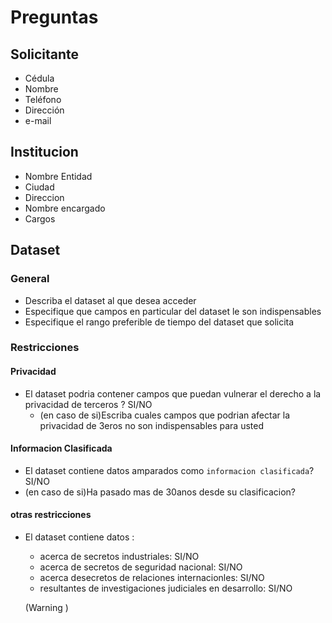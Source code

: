 # Preguntas

## Solicitante

- Cédula
- Nombre
- Teléfono
- Dirección
- e-mail


## Institucion

- Nombre Entidad
- Ciudad
- Direccion
- Nombre encargado
- Cargos 

## Dataset

### General
- Describa el dataset al que desea acceder 
- Especifique que campos en particular del dataset le son indispensables 
- Especifique el rango preferible de tiempo del dataset que solicita

### Restricciones


#### Privacidad

- El dataset podria contener campos que puedan vulnerar el derecho a la privacidad de terceros ? SI/NO
  - (en caso de si)Escriba cuales campos que podrian afectar la privacidad de 3eros no son indispensables para usted
 

#### Informacion Clasificada

- El dataset contiene datos amparados como `informacion clasificada`? SI/NO
 - (en caso de si)Ha pasado mas de 30anos desde su clasificacion?
 
#### otras restricciones

- El dataset contiene datos :
  - acerca de secretos industriales: SI/NO
  - acerca de secretos de seguridad nacional: SI/NO
  - acerca desecretos de relaciones internacionles: SI/NO
  - resultantes de investigaciones judiciales en desarrollo: SI/NO
  
  (Warning )
 


